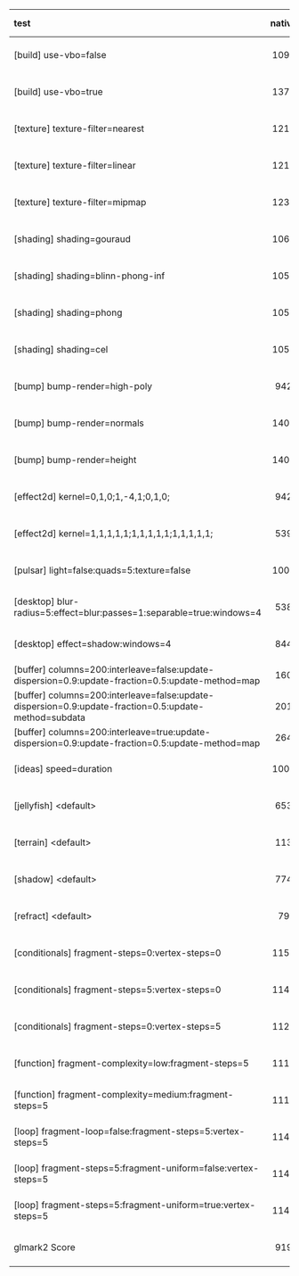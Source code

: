| test | native | native-tcp |
| :--- | :-: | :-: |
| [build] use-vbo=false | 1095 | 553 (/1.98011 -49%) | 
| [build] use-vbo=true | 1377 | 1148 (/1.19948 -16%) | 
| [texture] texture-filter=nearest | 1215 | 1041 (/1.16715 -14%) | 
| [texture] texture-filter=linear | 1210 | 1032 (/1.17248 -14%) | 
| [texture] texture-filter=mipmap | 1232 | 1055 (/1.16777 -14%) | 
| [shading] shading=gouraud | 1068 | 951 (/1.12303 -10%) | 
| [shading] shading=blinn-phong-inf | 1059 | 947 (/1.11827 -10%) | 
| [shading] shading=phong | 1053 | 938 (/1.1226 -10%) | 
| [shading] shading=cel | 1052 | 941 (/1.11796 -10%) | 
| [bump] bump-render=high-poly | 942 | 878 (/1.07289 -6%) | 
| [bump] bump-render=normals | 1409 | 1188 (/1.18603 -15%) | 
| [bump] bump-render=height | 1409 | 1180 (/1.19407 -16%) | 
| [effect2d] kernel=0,1,0;1,-4,1;0,1,0; | 942 | 875 (/1.07657 -7%) | 
| [effect2d] kernel=1,1,1,1,1;1,1,1,1,1;1,1,1,1,1; | 539 | 525 (/1.02667 -2%) | 
| [pulsar] light=false:quads=5:texture=false | 1009 | 817 (/1.23501 -19%) | 
| [desktop] blur-radius=5:effect=blur:passes=1:separable=true:windows=4 | 538 | 339 (/1.58702 -36%) | 
| [desktop] effect=shadow:windows=4 | 844 | 212 (/3.98113 -74%) | 
| [buffer] columns=200:interleave=false:update-dispersion=0.9:update-fraction=0.5:update-method=map | 160 | - | 
| [buffer] columns=200:interleave=false:update-dispersion=0.9:update-fraction=0.5:update-method=subdata | 201 | 150 (/1.34 -25%) | 
| [buffer] columns=200:interleave=true:update-dispersion=0.9:update-fraction=0.5:update-method=map | 264 | - | 
| [ideas] speed=duration | 1000 | 186 (/5.37634 -81%) | 
| [jellyfish] &lt;default&gt; | 653 | 581 (/1.12392 -11%) | 
| [terrain] &lt;default&gt; | 113 | 103 (/1.09709 -8%) | 
| [shadow] &lt;default&gt; | 774 | 688 (/1.125 -11%) | 
| [refract] &lt;default&gt; | 79 | 78 (/1.01282 -1%) | 
| [conditionals] fragment-steps=0:vertex-steps=0 | 1151 | 1062 (/1.0838 -7%) | 
| [conditionals] fragment-steps=5:vertex-steps=0 | 1146 | 1060 (/1.08113 -7%) | 
| [conditionals] fragment-steps=0:vertex-steps=5 | 1129 | 1054 (/1.07116 -6%) | 
| [function] fragment-complexity=low:fragment-steps=5 | 1119 | 1062 (/1.05367 -5%) | 
| [function] fragment-complexity=medium:fragment-steps=5 | 1118 | 1051 (/1.06375 -5%) | 
| [loop] fragment-loop=false:fragment-steps=5:vertex-steps=5 | 1148 | 1043 (/1.10067 -9%) | 
| [loop] fragment-steps=5:fragment-uniform=false:vertex-steps=5 | 1143 | 1045 (/1.09378 -8%) | 
| [loop] fragment-steps=5:fragment-uniform=true:vertex-steps=5 | 1146 | 1023 (/1.12023 -10%) | 
| glmark2 Score | 919 | 800 (/1.14875 -12%) | 
